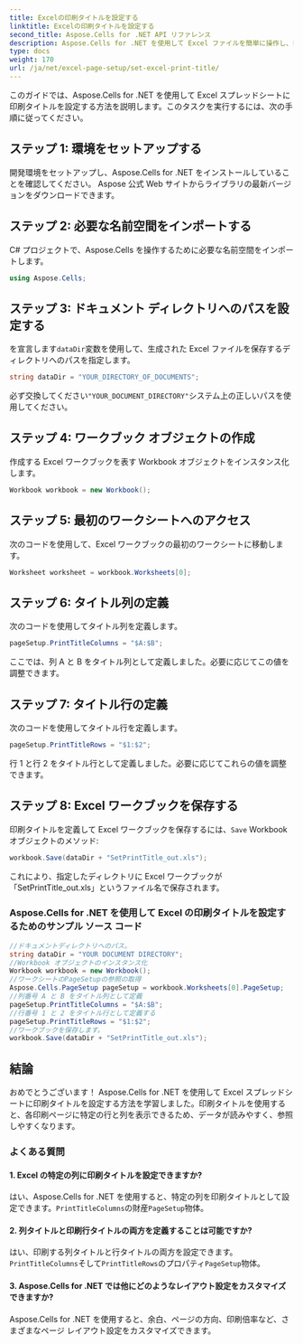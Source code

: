 ```yaml
---
title: Excelの印刷タイトルを設定する
linktitle: Excelの印刷タイトルを設定する
second_title: Aspose.Cells for .NET API リファレンス
description: Aspose.Cells for .NET を使用して Excel ファイルを簡単に操作し、印刷オプションをカスタマイズする方法を学びます。
type: docs
weight: 170
url: /ja/net/excel-page-setup/set-excel-print-title/
---
```

このガイドでは、Aspose.Cells for .NET を使用して Excel スプレッドシートに印刷タイトルを設定する方法を説明します。このタスクを実行するには、次の手順に従ってください。

## ステップ 1: 環境をセットアップする

開発環境をセットアップし、Aspose.Cells for .NET をインストールしていることを確認してください。 Aspose 公式 Web サイトからライブラリの最新バージョンをダウンロードできます。

## ステップ 2: 必要な名前空間をインポートする

C# プロジェクトで、Aspose.Cells を操作するために必要な名前空間をインポートします。

```csharp
using Aspose.Cells;
```

## ステップ 3: ドキュメント ディレクトリへのパスを設定する

を宣言します`dataDir`変数を使用して、生成された Excel ファイルを保存するディレクトリへのパスを指定します。

```csharp
string dataDir = "YOUR_DIRECTORY_OF_DOCUMENTS";
```

必ず交換してください`"YOUR_DOCUMENT_DIRECTORY"`システム上の正しいパスを使用してください。

## ステップ 4: ワークブック オブジェクトの作成

作成する Excel ワークブックを表す Workbook オブジェクトをインスタンス化します。

```csharp
Workbook workbook = new Workbook();
```

## ステップ 5: 最初のワークシートへのアクセス

次のコードを使用して、Excel ワークブックの最初のワークシートに移動します。

```csharp
Worksheet worksheet = workbook.Worksheets[0];
```

## ステップ 6: タイトル列の定義

次のコードを使用してタイトル列を定義します。

```csharp
pageSetup.PrintTitleColumns = "$A:$B";
```

ここでは、列 A と B をタイトル列として定義しました。必要に応じてこの値を調整できます。

## ステップ 7: タイトル行の定義

次のコードを使用してタイトル行を定義します。

```csharp
pageSetup.PrintTitleRows = "$1:$2";
```

行 1 と行 2 をタイトル行として定義しました。必要に応じてこれらの値を調整できます。

## ステップ 8: Excel ワークブックを保存する

印刷タイトルを定義して Excel ワークブックを保存するには、`Save` Workbook オブジェクトのメソッド:

```csharp
workbook.Save(dataDir + "SetPrintTitle_out.xls");
```

これにより、指定したディレクトリに Excel ワークブックが「SetPrintTitle_out.xls」というファイル名で保存されます。

### Aspose.Cells for .NET を使用して Excel の印刷タイトルを設定するためのサンプル ソース コード 
```csharp
//ドキュメントディレクトリへのパス。
string dataDir = "YOUR DOCUMENT DIRECTORY";
//Workbook オブジェクトのインスタンス化
Workbook workbook = new Workbook();
//ワークシートのPageSetupの参照の取得
Aspose.Cells.PageSetup pageSetup = workbook.Worksheets[0].PageSetup;
//列番号 A と B をタイトル列として定義
pageSetup.PrintTitleColumns = "$A:$B";
//行番号 1 と 2 をタイトル行として定義する
pageSetup.PrintTitleRows = "$1:$2";
//ワークブックを保存します。
workbook.Save(dataDir + "SetPrintTitle_out.xls");
```

## 結論

おめでとうございます！ Aspose.Cells for .NET を使用して Excel スプレッドシートに印刷タイトルを設定する方法を学習しました。印刷タイトルを使用すると、各印刷ページに特定の行と列を表示できるため、データが読みやすく、参照しやすくなります。

### よくある質問

#### 1. Excel の特定の列に印刷タイトルを設定できますか?

はい、Aspose.Cells for .NET を使用すると、特定の列を印刷タイトルとして設定できます。`PrintTitleColumns`の財産`PageSetup`物体。

#### 2. 列タイトルと印刷行タイトルの両方を定義することは可能ですか?

はい、印刷する列タイトルと行タイトルの両方を設定できます。`PrintTitleColumns`そして`PrintTitleRows`のプロパティ`PageSetup`物体。

#### 3. Aspose.Cells for .NET では他にどのようなレイアウト設定をカスタマイズできますか?

Aspose.Cells for .NET を使用すると、余白、ページの方向、印刷倍率など、さまざまなページ レイアウト設定をカスタマイズできます。